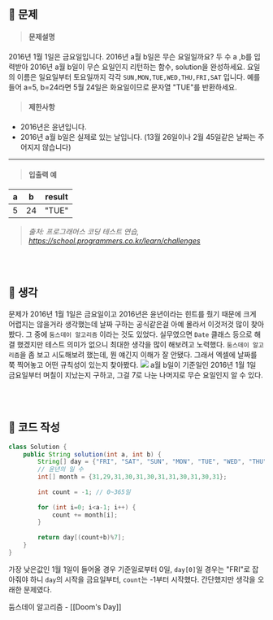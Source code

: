 ## 🚩 문제
><h4>문제설명</h4>
>
2016년 1월 1일은 금요일입니다. 2016년 a월 b일은 무슨 요일일까요? 두 수 a ,b를 입력받아 2016년 a월 b일이 무슨 요일인지 리턴하는 함수, solution을 완성하세요. 요일의 이름은 일요일부터 토요일까지 각각 `SUN,MON,TUE,WED,THU,FRI,SAT`
입니다. 예를 들어 a=5, b=24라면 5월 24일은 화요일이므로 문자열 "TUE"를 반환하세요.
>
><h4>제한사항</h4>
>
* 2016년은 윤년입니다.
* 2016년 a월 b일은 실제로 있는 날입니다. (13월 26일이나 2월 45일같은 날짜는 주어지지 않습니다)
>
----
><h4>입출력 예</h4>
>
|**a**|**b**|result|
|:---:|:---:|:---:|
|5|24|"TUE"|
>
>_출처: 프로그래머스 코딩 테스트 연습, https://school.programmers.co.kr/learn/challenges_

<br>
<br>

## 🌌 생각

문제가 2016년 1월 1일은 금요일이고 2016년은 윤년이라는 힌트를 줬기 때문에
크게 어렵지는 않을거라 생각했는데 날짜 구하는 공식같은걸 아예 몰라서
이것저것 많이 찾아봤다. 그 중에 `둠스데이 알고리즘` 이라는 것도 있었다.
실무였으면 `Date` 클래스 등으로 해결 했겠지만 테스트 의미가 없으니
최대한 생각을 많이 해보려고 노력했다.
`둠스데이 알고리즘`을 좀 보고 시도해보려 했는데, 뭔 얘긴지 이해가 잘 안됐다.
그래서 엑셀에 날짜를 쭉 찍어놓고 어떤 규칙성이 있는지 찾아봤다.
![](https://velog.velcdn.com/images/kimbad1992/post/bd5b46f2-0a35-4031-b845-b01759202357/image.png)
a월 b일이 기준일인 2016년 1월 1일 금요일부터 며칠이 지났는지 구하고,
그걸 7로 나눈 나머지로 무슨 요일인지 알 수 있다.

 <br>
 <br>
 
## 📝 코드 작성

```java
class Solution {
    public String solution(int a, int b) {
        String[] day = {"FRI", "SAT", "SUN", "MON", "TUE", "WED", "THU"};
        // 윤년의 일 수
        int[] month = {31,29,31,30,31,30,31,31,30,31,30,31};
        
        int count = -1; // 0~365일
        
        for (int i=0; i<a-1; i++) {
            count += month[i];
        }
        
        return day[(count+b)%7];
    }
}
````
가장 낮은값인 1월 1일이 들어올 경우 기준일로부터 0일, 
`day[0]`일 경우는 "FRI"로 잡아줘야 하니 `day`의 시작을 금요일부터, `count`는 -1부터 시작했다.
간단했지만 생각을 오래한 문제였다.

둠스데이 알고리즘 - [[Doom's Day]]